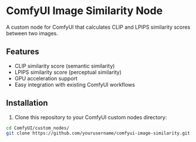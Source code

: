 # ComfyUI Image Similarity Node

A custom node for ComfyUI that calculates CLIP and LPIPS similarity scores between two images.

## Features

- CLIP similarity score (semantic similarity)
- LPIPS similarity score (perceptual similarity)
- GPU acceleration support
- Easy integration with existing ComfyUI workflows

## Installation

1. Clone this repository to your ComfyUI custom nodes directory:
```bash
cd ComfyUI/custom_nodes/
git clone https://github.com/yourusername/comfyui-image-similarity.git

